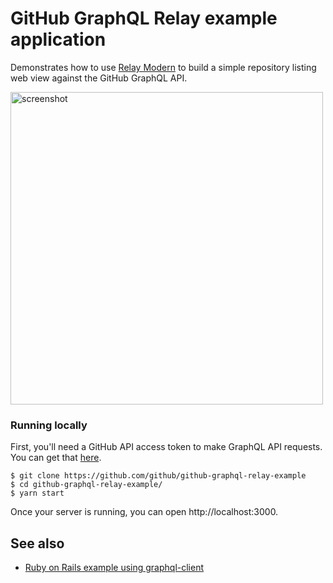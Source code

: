 # GitHub GraphQL Relay example application

Demonstrates how to use [Relay Modern](https://facebook.github.io/relay/docs/relay-modern.html) to build a simple repository listing web view against the GitHub GraphQL API.

<img src="https://cloud.githubusercontent.com/assets/137/18425026/a9929d7a-78f0-11e6-9fd4-f478470ad10b.png" height="500" alt="screenshot">

### Running locally

First, you'll need a GitHub API access token to make GraphQL API requests. You can get that [here](https://github.com/settings/tokens/new).

```
$ git clone https://github.com/github/github-graphql-relay-example
$ cd github-graphql-relay-example/
$ yarn start
```

Once your server is running, you can open http://localhost:3000.

## See also

- [Ruby on Rails example using graphql-client](https://github.com/github/github-graphql-rails-example)
